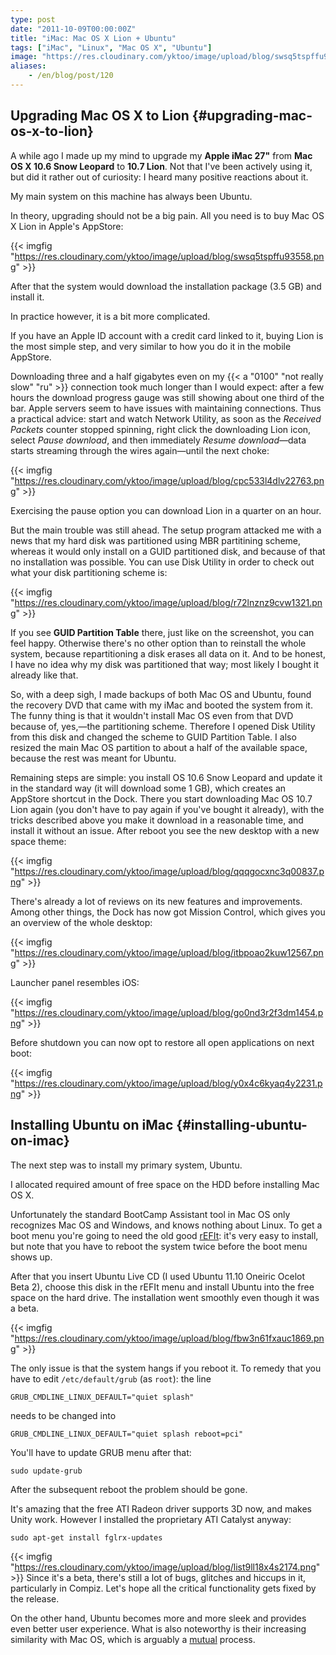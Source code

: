 ```yaml
---
type: post
date: "2011-10-09T00:00:00Z"
title: "iMac: Mac OS X Lion + Ubuntu"
tags: ["iMac", "Linux", "Mac OS X", "Ubuntu"]
image: "https://res.cloudinary.com/yktoo/image/upload/blog/swsq5tspffu93558.png"
aliases:
    - /en/blog/post/120
---
```


## Upgrading Mac OS X to Lion {#upgrading-mac-os-x-to-lion}

A while ago I made up my mind to upgrade my **Apple iMac 27"** from **Mac OS X 10.6 Snow Leopard** to **10.7 Lion**. Not that I've been actively using it, but did it rather out of curiosity: I heard many positive reactions about it.

My main system on this machine has always been Ubuntu.

In theory, upgrading should not be a big pain. All you need is to buy Mac OS X Lion in Apple's AppStore:

{{< imgfig "https://res.cloudinary.com/yktoo/image/upload/blog/swsq5tspffu93558.png" >}}

<!--more-->

After that the system would download the installation package (3.5 GB) and install it.

In practice however, it is a bit more complicated.

If you have an Apple ID account with a credit card linked to it, buying Lion is the most simple step, and very similar to how you do it in the mobile AppStore.

Downloading three and a half gigabytes even on my {{< a "0100" "not really slow" "ru" >}} connection took much longer than I would expect: after a few hours the download progress gauge was still showing about one third of the bar. Apple servers seem to have issues with maintaining connections. Thus a practical advice: start and watch Network Utility, as soon as the *Received Packets* counter stopped spinning, right click the downloading Lion icon, select *Pause download*, and then immediately *Resume download*—data starts streaming through the wires again—until the next choke:

{{< imgfig "https://res.cloudinary.com/yktoo/image/upload/blog/cpc533l4dlv22763.png" >}}

Exercising the pause option you can download Lion in a quarter on an hour.

But the main trouble was still ahead. The setup program attacked me with a news that my hard disk was partitioned using MBR partitining scheme, whereas it would only install on a GUID partitioned disk, and because of that no installation was possible. You can use Disk Utility in order to check out what your disk partitioning scheme is:

{{< imgfig "https://res.cloudinary.com/yktoo/image/upload/blog/r72lnznz9cvw1321.png" >}}

If you see **GUID Partition Table** there, just like on the screenshot, you can feel happy. Otherwise there's no other option than to reinstall the whole system, because repartitioning a disk erases all data on it. And to be honest, I have no idea why my disk was partitioned that way; most likely I bought it already like that.

So, with a deep sigh, I made backups of both Mac OS and Ubuntu, found the recovery DVD that came with my iMac and booted the system from it. The funny thing is that it wouldn't install Mac OS even from that DVD because of, yes,—the partitioning scheme. Therefore I opened Disk Utility from this disk and changed the scheme to GUID Partition Table. I also resized the main Mac OS partition to about a half of the available space, because the rest was meant for Ubuntu.

Remaining steps are simple: you install OS 10.6 Snow Leopard and update it in the standard way (it will download some 1 GB), which creates an AppStore shortcut in the Dock. There you start downloading Mac OS 10.7 Lion again (you don't have to pay again if you've bought it already), with the tricks described above you make it download in a reasonable time, and install it without an issue. After reboot you see the new desktop with a new space theme:

{{< imgfig "https://res.cloudinary.com/yktoo/image/upload/blog/qqqgocxnc3q00837.png" >}}

There's already a lot of reviews on its new features and improvements. Among other things, the Dock has now got Mission Control, which gives you an overview of the whole desktop:

{{< imgfig "https://res.cloudinary.com/yktoo/image/upload/blog/itbpoao2kuw12567.png" >}}

Launcher panel resembles iOS:

{{< imgfig "https://res.cloudinary.com/yktoo/image/upload/blog/go0nd3r2f3dm1454.png" >}}

Before shutdown you can now opt to restore all open applications on next boot:

{{< imgfig "https://res.cloudinary.com/yktoo/image/upload/blog/y0x4c6kyaq4y2231.png" >}}

## Installing Ubuntu on iMac {#installing-ubuntu-on-imac}

The next step was to install my primary system, Ubuntu.

I allocated required amount of free space on the HDD before installing Mac OS X.

Unfortunately the standard BootCamp Assistant tool in Mac OS only recognizes Mac OS and Windows, and knows nothing about Linux. To get a boot menu you're going to need the old good [rEFIt](http://refit.sourceforge.net/): it's very easy to install, but note that you have to reboot the system twice before the boot menu shows up.

After that you insert Ubuntu Live CD (I used Ubuntu 11.10 Oneiric Ocelot Beta 2), choose this disk in the rEFIt menu and install Ubuntu into the free space on the hard drive. The installation went smoothly even though it was a beta.

{{< imgfig "https://res.cloudinary.com/yktoo/image/upload/blog/fbw3n61fxauc1869.png" >}}

The only issue is that the system hangs if you reboot it. To remedy that you have to edit `/etc/default/grub` (as `root`): the line

    GRUB_CMDLINE_LINUX_DEFAULT="quiet splash"

needs to be changed into

    GRUB_CMDLINE_LINUX_DEFAULT="quiet splash reboot=pci"

You'll have to update GRUB menu after that:

    sudo update-grub

After the subsequent reboot the problem should be gone.

It's amazing that the free ATI Radeon driver supports 3D now, and makes Unity work. However I installed the proprietary ATI Catalyst anyway:

    sudo apt-get install fglrx-updates

{{< imgfig "https://res.cloudinary.com/yktoo/image/upload/blog/list9ll18x4s2174.png" >}}
Since it's a beta, there's still a lot of bugs, glitches and hiccups in it, particularly in Compiz. Let's hope all the critical functionality gets fixed by the release.

On the other hand, Ubuntu becomes more and more sleek and provides even better user experience. What is also noteworthy is their increasing similarity with Mac OS, which is arguably a [mutual](http://cassidyjames.com/b/61) process.
